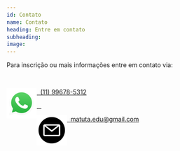 ```yaml
---
id: Contato
name: Contato
heading: Entre em contato
subheading: 
image: 
---
```


Para inscrição ou mais informações entre em contato via:

⠀

<a href="https://wa.me/5511996785312?text=Olá,%20entro%20em%20contato%20sobre%20a%20matuta"> &nbsp; (11) 99678-5312
<img align="left" src="assets/imgs/whatsapp-icon.svg">

⠀

<a href="mailto:matuta.edu@gmail.com"> &nbsp; matuta.edu@gmail.com<img align="left" src="assets/imgs/email-icon.svg" >



